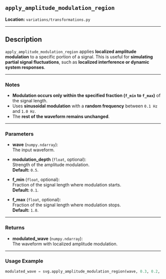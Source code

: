 ## `apply_amplitude_modulation_region`

**Location:** `variations/transformations.py`

---

## Description  
`apply_amplitude_modulation_region` applies **localized amplitude modulation** to a specific portion of a signal. This is useful for **simulating partial signal fluctuations**, such as **localized interference or dynamic system responses**.

---

### Notes  
- **Modulation occurs only within the specified fraction (`f_min` to `f_max`)** of the signal length.  
- Uses **sinusoidal modulation** with a **random frequency** between `0.1 Hz` and `1.0 Hz`.  
- The **rest of the waveform remains unchanged**.

---

### Parameters  

- **wave** (`numpy.ndarray`):  
  The input waveform.

- **modulation_depth** (`float`, optional):  
  Strength of the amplitude modulation.  
  **Default:** `0.5`.

- **f_min** (`float`, optional):  
  Fraction of the signal length where modulation starts.  
  **Default:** `0.1`.

- **f_max** (`float`, optional):  
  Fraction of the signal length where modulation stops.  
  **Default:** `1.0`.

---

### Returns  

- **modulated_wave** (`numpy.ndarray`):  
  The waveform with localized amplitude modulation.

---

### Usage Example  
```python
modulated_wave = svg.apply_amplitude_modulation_region(wave, 0.3, 0.2, 0.8)
```
